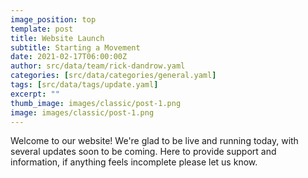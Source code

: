 ```yaml
---
image_position: top
template: post
title: Website Launch
subtitle: Starting a Movement
date: 2021-02-17T06:00:00Z
author: src/data/team/rick-dandrow.yaml
categories: [src/data/categories/general.yaml]
tags: [src/data/tags/update.yaml]
excerpt: ""
thumb_image: images/classic/post-1.png
image: images/classic/post-1.png
---
```


Welcome to our website! We're glad to be live and running today, with several updates soon to be coming. Here to provide support and information, if anything feels incomplete please let us know.
